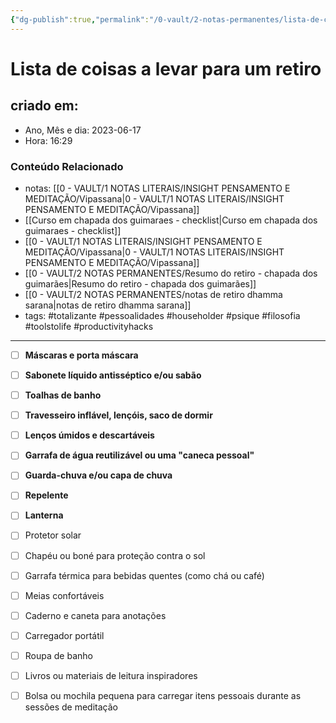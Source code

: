 ```yaml
---
{"dg-publish":true,"permalink":"/0-vault/2-notas-permanentes/lista-de-coisas-a-levar-para-um-retiro/","tags":["permanente","totalizante","pessoalidades","householder","psique","filosofia","toolstolife","productivityhacks"],"dgHomeLink":true,"dgShowLocalGraph":true,"dgShowFileTree":true,"dgEnableSearch":true,"noteIcon":""}
---
```


# Lista de coisas a levar para um retiro

## criado em: 
-  Ano, Mês e dia: 2023-06-17
- Hora: 16:29

### Conteúdo Relacionado
- notas: [[0 - VAULT/1 NOTAS LITERAIS/INSIGHT PENSAMENTO E MEDITAÇÃO/Vipassana\|0 - VAULT/1 NOTAS LITERAIS/INSIGHT PENSAMENTO E MEDITAÇÃO/Vipassana]]
- [[Curso em chapada dos guimaraes - checklist\|Curso em chapada dos guimaraes - checklist]]
- [[0 - VAULT/1 NOTAS LITERAIS/INSIGHT PENSAMENTO E MEDITAÇÃO/Vipassana\|0 - VAULT/1 NOTAS LITERAIS/INSIGHT PENSAMENTO E MEDITAÇÃO/Vipassana]]
- [[0 - VAULT/2 NOTAS PERMANENTES/Resumo do retiro - chapada dos guimarães\|Resumo do retiro - chapada dos guimarães]]
- [[0 - VAULT/2 NOTAS PERMANENTES/notas de retiro dhamma sarana\|notas de retiro dhamma sarana]]
- tags: #totalizante #pessoalidades #householder #psique #filosofia #toolstolife #productivityhacks 
---

- [ ] **Máscaras e porta máscara**
- [ ] **Sabonete líquido antisséptico e/ou sabão**
- [ ] **Toalhas de banho**
- [ ] **Travesseiro inflável, lençóis, saco de dormir**
- [ ] **Lenços úmidos e descartáveis**
- [ ] **Garrafa de água reutilizável ou uma "caneca pessoal"**
- [ ] **Guarda-chuva e/ou capa de chuva**
- [ ] **Repelente**
- [ ] **Lanterna**
- [ ] Protetor solar
- [ ] Chapéu ou boné para proteção contra o sol
- [ ] Garrafa térmica para bebidas quentes (como chá ou café)
- [ ] Meias confortáveis
- [ ] Caderno e caneta para anotações
- [ ] Carregador portátil
- [ ] Roupa de banho
- [ ] Livros ou materiais de leitura inspiradores
- [ ] Bolsa ou mochila pequena para carregar itens pessoais durante as sessões de meditação

